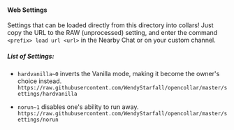 #### Web Settings

Settings that can be loaded directly from this directory into collars! Just copy the URL to the RAW (unprocessed) setting, and enter the command ``<prefix> load url <url>`` in the Nearby Chat or on your custom channel.

##### List of Settings:

* ``hardvanilla~0`` inverts the Vanilla mode, making it become the owner's choice instead.
``https://raw.githubusercontent.com/WendyStarfall/opencollar/master/settings/hardvanilla``

* ``norun~1`` disables one's ability to run away.
``https://raw.githubusercontent.com/WendyStarfall/opencollar/master/settings/norun``
